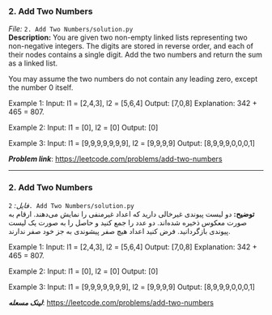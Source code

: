 ### 2. Add Two Numbers
*File:* `2. Add Two Numbers/solution.py`  
**Description:** You are given two non-empty linked lists representing two non-negative integers. The digits are stored in reverse order, and each of their nodes contains a single digit. Add the two numbers and return the sum as a linked list.

You may assume the two numbers do not contain any leading zero, except the number 0 itself.

Example 1:
Input: l1 = [2,4,3], l2 = [5,6,4]
Output: [7,0,8]
Explanation: 342 + 465 = 807.

Example 2:
Input: l1 = [0], l2 = [0]
Output: [0]

Example 3:
Input: l1 = [9,9,9,9,9,9,9], l2 = [9,9,9,9]
Output: [8,9,9,9,0,0,0,1]

***Problem link***: https://leetcode.com/problems/add-two-numbers

---

### 2. Add Two Numbers
*فایل:* `2. Add Two Numbers/solution.py`  
**توضیح:** دو لیست پیوندی غیرخالی دارید که اعداد غیرمنفی را نمایش می‌دهند. ارقام به صورت معکوس ذخیره شده‌اند. دو عدد را جمع کنید و حاصل را به صورت یک لیست پیوندی بازگردانید.
فرض کنید اعداد هیچ صفر پیشوندی به جز خود صفر ندارند.  

Example 1:
Input: l1 = [2,4,3], l2 = [5,6,4]
Output: [7,0,8]
Explanation: 342 + 465 = 807.

Example 2:
Input: l1 = [0], l2 = [0]
Output: [0]

Example 3:
Input: l1 = [9,9,9,9,9,9,9], l2 = [9,9,9,9]
Output: [8,9,9,9,0,0,0,1]

***لینک مسعله***: https://leetcode.com/problems/add-two-numbers
